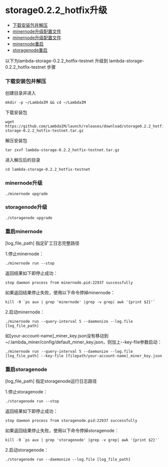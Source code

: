 # storage0.2.2_hotfix升级

* [下载安装包并解压](#下载安装包并解压)
* [minernode升级配置文件](#minernode升级配置文件)
* [minernode升级配置文件](#minernode升级配置文件)
* [minernode重启](#minernode重启)
* [storagenode重启](#storagenode重启)

以下为lambda-storage-0.2.2_hotfix-testnet 升级到 lambda-storage-0.2.2_hotfix-testnet 步骤

### 下载安装包并解压

创建目录并进入 

```
mkdir -p ~/LambdaIM && cd ~/LambdaIM
```
下载安装包
```
wget https://github.com/LambdaIM/launch/releases/download/storage0.2.2_hotfix/lambda-storage-0.2.2_hotfix-testnet.tar.gz
```
解压安装包
```
tar zxvf lambda-storage-0.2.2_hotfix-testnet.tar.gz
```
进入解压后的目录
```
cd lambda-storage-0.2.2_hotfix-testnet
```

### minernode升级

```
./minernode upgrade
```

### storagenode升级

```
./storagenode upgrade
```

### 重启minernode
[log_file_path] 指定矿工日志完整路径

1.停止minernode：
```
./minernode run --stop
```
返回结果如下即停止成功：
```
stop daemon process from minernode.pid:22937 successfully
```
如果返回结果停止失败，使用以下命令停掉minernode：
```
kill -9 `ps aux | grep 'minernode' |grep -v grep| awk '{print $2}'`
```
2.启动minernode：
```
./minernode run --query-interval 5 --daemonize --log.file [log_file_path]
```

如[your-account-name]_miner_key.json没有移动到~/.lambda_miner/config/default_miner_key.json，则加上--key-file参数启动：
```
./minernode run --query-interval 5 --daemonize --log.file [log_file_path] --key-file [filepath/your-account-name]_miner_key.json
```

### 重启storagenode
[log_file_path] 指定storagenode运行日志路径

1.停止storagenode：
```
./storagenode run --stop
```
返回结果如下即停止成功：
```
stop daemon process from storagenode.pid:22937 successfully
```
如果返回结果停止失败，使用以下命令停掉storagenode：
```
kill -9 `ps aux | grep 'storagenode' |grep -v grep| awk '{print $2}'`
```

2.启动storagenode：
```
./storagenode run --daemonize --log.file [log_file_path]
```
